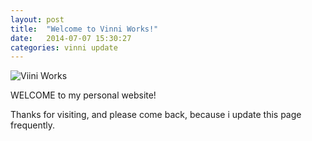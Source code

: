 ```yaml
---
layout: post
title:  "Welcome to Vinni Works!"
date:   2014-07-07 15:30:27
categories: vinni update
---
```


![Viini Works](/vinniblogsite/assets/Vinni.jpg)

WELCOME to my personal website! 

Thanks for visiting, and please come back, because i update this page frequently.
